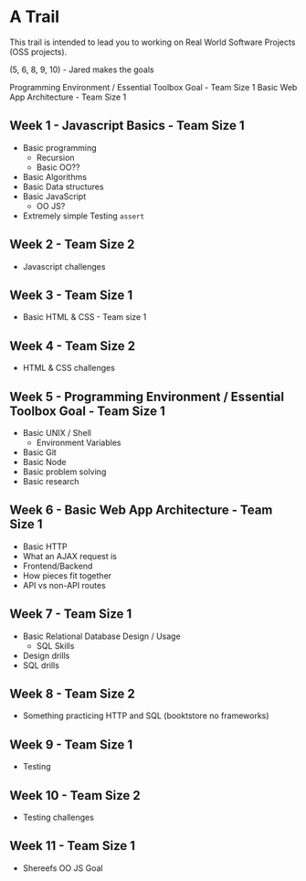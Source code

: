 # A Trail

This trail is intended to lead you to working on Real World Software Projects (OSS projects).


(5, 6, 8, 9, 10) - Jared makes the goals


Programming Environment / Essential Toolbox Goal - Team Size 1
Basic Web App Architecture - Team Size 1


## Week 1 - Javascript Basics - Team Size 1

- Basic programming
  - Recursion
  - Basic OO??
- Basic Algorithms
- Basic Data structures
- Basic JavaScript
  - OO JS?
- Extremely simple Testing `assert`

## Week 2 - Team Size 2

- Javascript challenges

## Week 3 - Team Size 1

- Basic HTML & CSS - Team size 1

## Week 4 - Team Size 2

- HTML & CSS challenges

## Week 5 - Programming Environment / Essential Toolbox Goal - Team Size 1

- Basic UNIX / Shell
  - Environment Variables
- Basic Git
- Basic Node
- Basic problem solving
- Basic research

## Week 6 - Basic Web App Architecture - Team Size 1

- Basic HTTP
- What an AJAX request is
- Frontend/Backend
- How pieces fit together
- API vs non-API routes

## Week 7 - Team Size 1

- Basic Relational Database Design / Usage
  - SQL Skills
- Design drills
- SQL drills

## Week 8 - Team Size 2

- Something practicing HTTP and SQL (booktstore no frameworks)

## Week 9 - Team Size 1

- Testing

## Week 10 - Team Size 2

- Testing challenges

## Week 11  - Team Size 1

- Shereefs OO JS Goal
